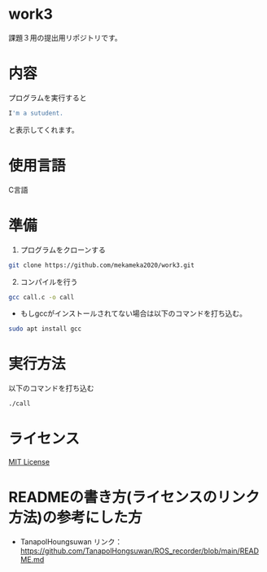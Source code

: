 # work3
課題３用の提出用リポジトリです。
# 内容
プログラムを実行すると
```sh
I'm a sutudent.
```
と表示してくれます。
# 使用言語
C言語
# 準備
1. プログラムをクローンする
```sh
git clone https://github.com/mekameka2020/work3.git
```
2. コンパイルを行う
```sh
gcc call.c -o call
```
- もしgccがインストールされてない場合は以下のコマンドを打ち込む。
```sh
sudo apt install gcc
```
# 実行方法
以下のコマンドを打ち込む
```sh
./call
```

# ライセンス
[MIT License](https://github.com/mekameka2020/work3/blob/main/LICENSE)

# READMEの書き方(ライセンスのリンク方法)の参考にした方
- TanapolHoungsuwan
リンク：https://github.com/TanapolHongsuwan/ROS_recorder/blob/main/README.md
